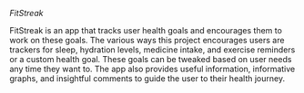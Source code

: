 *FitStreak*

FitStreak is an app that tracks user health goals and encourages them to work on these goals. The various ways this project encourages users are trackers for sleep, hydration levels, medicine intake, and exercise reminders or a custom health goal. These goals can be tweaked based on user needs any time they want to.  The app also provides useful information, informative graphs, and insightful comments to guide the user to their health journey.
